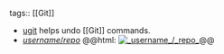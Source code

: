 tags:: [[Git]]

- [ugit](https://bhupesh.me/undo-your-last-git-mistake-with-ugit/) helps undo [[Git]] commands.
- [_username_/_repo_](https://github.com/_username_/_repo_)
  @@html: <a href="https://github.com/_username_/_repo_/"><img src="https://github-readme-stats-astronomer.vercel.app/api/pin/?username=_username_&repo=_repo_&theme=tokyonight" alt="_username_/_repo_"/></a>@@